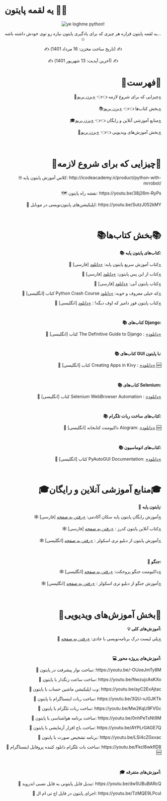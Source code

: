 # یه لقمه پایتون 🐍🍕
<p align="center">
    <img src="https://user-images.githubusercontent.com/109177330/183283424-ddc028e0-0c71-4c55-ac79-42e8d9146e6b.jpg" alt="ye loghme python!">
</p>
<p align="center">
    یه لقمه پایتون قراره هر چیزی که برای یادگیری پایتون نیازه رو توی خودش داشته باشه...☺️
</p>
<p align="center">✍️ (تاریخ ساخت مخزن: 16 مرداد 1401) ✍️</p>
<p align="center">✍️ (آخرین آپدیت: 13 شهریور 1401) ✍️</p>
<h1 align="right">📖فهرست📖</h1>
<p align="right">
    🔰چیزایی که برای شروع لازمه 👈👈 <a href="https://github.com/imrrobat/ye_loghme_python/blob/main/README.md#%DA%86%DB%8C%D8%B2%D8%A7%DB%8C%DB%8C-%DA%A9%D9%87-%D8%A8%D8%B1%D8%A7%DB%8C-%D8%B4%D8%B1%D9%88%D8%B9-%D9%84%D8%A7%D8%B2%D9%85%D9%87">+بزن بریم+</a>
</p>
<p align="right">
    📚بخش کتاب‌ها 👈👈 <a href="https://github.com/imrrobat/ye_loghme_python/blob/main/README.md#%D8%A8%D8%AE%D8%B4-%DA%A9%D8%AA%D8%A7%D8%A8%D9%87%D8%A7">+بزن بریم+</a>
</p>
<p align="right">
    🎓منابع آموزشی آنلاین و رایگان 👈👈 <a href="https://github.com/imrrobat/ye_loghme_python/blob/main/README.md#%D9%85%D9%86%D8%A7%D8%A8%D8%B9-%D8%A2%D9%85%D9%88%D8%B2%D8%B4%DB%8C-%D8%A2%D9%86%D9%84%D8%A7%DB%8C%D9%86-%D9%88-%D8%B1%D8%A7%DB%8C%DA%AF%D8%A7%D9%86">+بزن بریم+</a>
</p>
<p align="right">
    🎥بخش آموزش‌های ویدیویی 👈👈 <a href="https://github.com/imrrobat/ye_loghme_python/blob/main/README.md#%D8%A8%D8%AE%D8%B4-%D8%A2%D9%85%D9%88%D8%B2%D8%B4%D9%87%D8%A7%DB%8C-%D9%88%DB%8C%D8%AF%DB%8C%D9%88%DB%8C%DB%8C">+بزن بریم+</a>
</p>
<br>
<h1 align="right">🔰چیزایی که برای شروع لازمه🔰</h1>
<p align="right">
    🤓 کلاس آموزش پایتون پایه: http://icodeacademy.ir/product/python-with-mrrobot/
</p>
<p align="right">
    🗺 نقشه راه پایتون: https://youtu.be/38j26m-RyPs
</p>
<p align="right">
    📲 اپلیکیشن‌های پایتون‌نویسی در موبایل: https://youtu.be/SutzJ052kMY
</p>
<br>
<h1 align="right">📚بخش کتاب‌ها📚</h1>
<p align="right">
    <b>
        📚 کتاب‌های پایتون پایه:
    </b>
</p>
<p align="right">
    🔹 [فارسی] کتاب آموزش سریع پایتون پایه: <a href="https://drive.google.com/file/d/1ng_epjLQlNpRQkYppDDUEG_xL4JKbvfr/view?usp=sharing" target="_blank" rel="noreferrer noopener">+دانلود+</a>
</p>
<p align="right">
    🔹 [فارسی] کتاب از این پس پایتون: <a href="https://drive.google.com/file/d/1lPojBbZQGH5VB8HCwUAdELkB_5LFgDXc/view?usp=sharing" target="_blank" rel="noreferrer noopener">+دانلود+</a>
</p>
<p align="right">
    🔹 [فارسی] کتاب پایتون آبی: <a href="https://drive.google.com/file/d/1-Ik3eJgQXZCKxVW5gPEujoaF2526BgDs/view?usp=sharing" target="_blank" rel="noreferrer noopener">+دانلود+</a>
</p>
<p align="right">
    🔹 [انگلیسی] کتاب Python Crash Course که خیلی معروف و خوبه: <a href="https://drive.google.com/file/d/1_Othl7YjQk5tVkggdd4irdww9saYFvz-/view?usp=sharing" target="_blank" rel="noreferrer noopener">+دانلود+</a>
</p>
<p align="right">
    🔹 [انگلیسی] کتاب پایتون فور دامیز که اوف دیگه! : <a href="https://drive.google.com/file/d/1b0D4U8Oq-T8gTB_McFjev-aeG3-LOm9R/view?usp=sharing" target="_blank" rel="noreferrer noopener">+دانلود+</a>
</p>
<br>
<p align="right">
    <b>
        📚 کتاب‌های Django:
    </b>
</p>
<p align="right">
    🔹 [انگلیسی] کتاب The Definitive Guide to Django : <a href="https://drive.google.com/file/d/1r67XUKi3a7Gm85Nn7R0V6GmzIieJUvog/view?usp=sharing" target="_blank" rel="noreferrer noopener">+دانلود+</a>
</p>
<br>
<p align="right">
    <b>
        📚 کتاب‌های GUI با پایتون:
    </b>
</p>
<p align="right">
    🔹 [انگلیسی] کتاب Creating Apps in Kivy : <a href="https://drive.google.com/file/d/1IUtejDHfGTji4wy7iN0lFR9lkpkj3Qax/view?usp=sharing" target="_blank" rel="noreferrer noopener">+دانلود+</a> 🆕
</p>
<br>
<p align="right">
    <b>
        📚 کتاب‌های Selenium:
    </b>
</p>
<p align="right">
    🔹 [انگلیسی] کتاب Selenium WebBrowser Automation : <a href="https://drive.google.com/file/d/1lafIdmDMeLK_hN12-UzsHi1SGPWtdbbV/view?usp=sharing" target="_blank" rel="noreferrer noopener">+دانلود+</a>
</p>
<br>
<p align="right">
    <b>
        📚 کتاب‌های ساخت ربات تلگرام:   
    </b>
</p>
<p align="right">
    🔹 [انگلیسی] داکیومنت کتابخانه Aiogram: <a href="https://drive.google.com/file/d/1B5rsNRRJcb-q5Rq4ig2Fv6J7Dw3nROpw/view?usp=sharing" target="_blank" rel="noreferrer noopener">+دانلود+</a> 🆕
</p>
<br>
<p align="right">
    <b>
        📚 کتاب‌های اتوماسیون:  
    </b>
</p>
<p align="right">
    🔹 [انگلیسی] کتاب PyAutoGUI Documentation: <a href="https://drive.google.com/file/d/1E2eaKKmuuzDiAEPqdxZA3ecgI9pQuFHf/view?usp=sharing" target="_blank" rel="noreferrer noopener">+دانلود+</a>
</p>
<br>
<h1 align="right">🎓منابع آموزشی آنلاین و رایگان🎓</h1>
<p align="right">
    <b>
        🐍 پایتون پایه:
    </b>
</p>
<p align="right">
    🕸 [فارسی] آموزش رایگان پایتون پایه سکان آکادمی: <a href="https://sokanacademy.com/academy/courses/%D8%A2%D9%85%D9%88%D8%B2%D8%B4-%D9%BE%D8%A7%DB%8C%D8%AA%D9%88%D9%86" target="_blank" rel="noreferrer noopener">+رفتن به صفحه+</a>
</p>
<p align="right">
    🕸 [فارسی] کتاب آنلاین پایتون کدرز : <a href="https://python.coderz.ir/index.html" target="_blank" rel="noreferrer noopener">+رفتن به صفحه+</a>
</p>
<p align="right">
    🕸 [انگلیسی] آموزش پایتون از دبلیو تری اسکولز : <a href="https://www.w3schools.com/python/default.asp" target="_blank" rel="noreferrer noopener">+رفتن به صفحه+</a>
</p>
<br>
<p align="right">
    <b>
        🐍 جنگو: 
    </b>
</p>
<p align="right">
    🕸 [انگلیسی] داکیومنت‌ جنگو پروجکت: <a href="https://docs.djangoproject.com/en/4.1/" target="_blank" rel="noreferrer noopener">+رفتن به صفحه+</a>
</p>
<p align="right">
    🕸 [انگلیسی] آموزش جنگو از دبلیو تری اسکولز : <a href="https://www.w3schools.com/django/" target="_blank" rel="noreferrer noopener">+رفتن به صفحه+</a>
</p>
<br>
<h1 align="right">🎥بخش آموزش‌های ویدیویی🎥</h1>
<p align="right">
    <b>
        💡 آموزش‌های کلی: 
    </b>
</p>
<p align="right">
    🔋 پلی لیست درک برنامه‌نویسی با جادی: <a href="https://www.youtube.com/watch?v=BR7m_2D_-Uw&list=PL-tKrPVkKKE1Y_o_h2w85dzVdoX5t7SI0" target="_blank" rel="noreferrer noopener">+رفتن به صفحه+</a>
</p>
<br>
<p align="right">
    <b>
        💻 آموزش‌های پروژه محور:
    </b>
</p>
<p align="right">
    🔸 ساخت نوار پیشرفت در پایتون: https://youtu.be/-OUoeJmTy8M
</p>
<p align="right">
    🔸 ساخت ساعت زنگدار با پایتون: https://youtu.be/NwzujcAsKXo
</p>
<p align="right">
    🔸 وب اپلیکیشن ماشین حساب با پایتون: https://youtu.be/ayC2ExAjtac
</p>
<p align="right">
    🔸 ساخت ربات اینستاگرام با پایتون: https://youtu.be/3QU-vJGJKTk
</p>
<p align="right">
    🔸 ساخت ربات تلگرام با پایتون: https://youtu.be/Mw2KqU9FVGc
</p>
<p align="right">
    🔸 ساخت برنامه هواشناسی با پایتون: https://youtu.be/0nhPeTxNt9M
</p>
<p align="right">
    🔸 ساخت باج افزار آزمایشی با پایتون: https://youtu.be/AYPLrGAGE7Q
</p>
<p align="right">
    🔸 برنامه تشخیص صورت با پایتون: https://youtu.be/LSI4cZGxxac
</p>
<p align="right">
    🔸 ساخت بات تلگرام دانلود کننده پروفایل اینستاگرام: https://youtu.be/Fkcl6wkflD8 🆕
</p>
<br>
<p align="right">
    <b>
        🎓 آموزش‌های متفرقه:
    </b>
</p>
<p align="right">
    🔸 تبدیل فایل پایتونی به فایل نصبی اندروید: https://youtu.be/dw5UBuBARcQ
</p>
<p align="right">
    🔸 اجرای پایتون در فایل اچ تی ام ال: https://youtu.be/TzMQE9LPcuI
</p>
